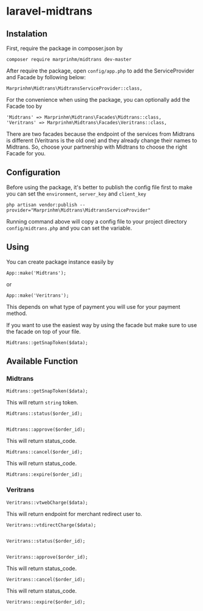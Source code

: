 # laravel-midtrans

## Instalation

First, require the package in composer.json by

    composer require marprinhm/midtrans dev-master

After require the package, open `config/app.php` to add the ServiceProvider and Facade by following below:

    Marprinhm\Midtrans\MidtransServiceProvider::class,

For the convenience when using the package, you can optionally add the Facade too by

    'Midtrans' => Marprinhm\Midtrans\Facades\Midtrans::class,
    'Veritrans' => Marprinhm\Midtrans\Facades\Veritrans::class,

There are two facades because the endpoint of the services from Midtrans is different (Veritrans is the old one)
and they already change their names to Midtrans. So, choose your partnership with Midtrans to choose the right Facade for you.

## Configuration

Before using the package, it's better to publish the config file first to make you can set the `environment`, `server_key` and `client_key`

    php artisan vendor:publish --provider="Marprinhm\Midtrans\MidtransServiceProvider"

Running command above will copy a config file to your project directory `config/midtrans.php` and you can set the variable.

## Using

You can create package instance easily by

    App::make('Midtrans');

or

    App::make('Veritrans');

This depends on what type of payment you will use for your payment method.

If you want to use the easiest way by using the facade but make sure to use the facade on top of your file.

    Midtrans::getSnapToken($data);

## Available Function
### Midtrans

    Midtrans::getSnapToken($data);
This will return `string` token.

    Midtrans::status($order_id);


    Midtrans::approve($order_id);
This will return status_code.

    Midtrans::cancel($order_id);
This will return status_code.

    Midtrans::expire($order_id);

### Veritrans

    Veritrans::vtwebCharge($data);
This will return endpoint for merchant redirect user to.

    Veritrans::vtdirectCharge($data);

    
    Veritrans::status($order_id);


    Veritrans::approve($order_id);
This will return status_code.

    Veritrans::cancel($order_id);
This will return status_code.

    Veritrans::expire($order_id);
